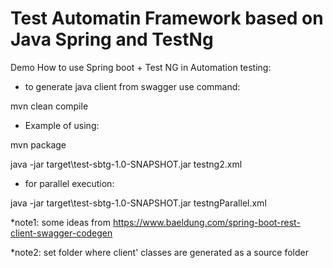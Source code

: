 # Test Automatin Framework based on Java Spring and TestNg

Demo How to use Spring boot + Test NG in Automation testing:

 - to generate java client from swagger use command:

mvn clean compile

 - Example of using:

mvn package

java -jar target\test-sbtg-1.0-SNAPSHOT.jar testng2.xml

 - for parallel execution:
 
java -jar target\test-sbtg-1.0-SNAPSHOT.jar testngParallel.xml

*note1: some ideas from https://www.baeldung.com/spring-boot-rest-client-swagger-codegen

*note2: set folder where client' classes are generated as a source folder

